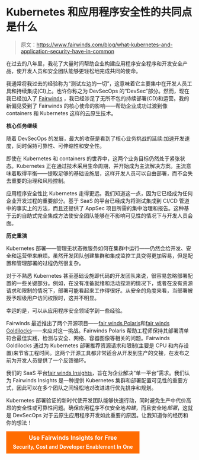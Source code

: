 # Kubernetes 和应用程序安全性的共同点是什么

> 原文：<https://www.fairwinds.com/blog/what-kubernetes-and-application-security-have-in-common>

 在过去的八年里，我花了大量时间帮助企业构建应用程序安全程序和开发安全产品，使开发人员和安全团队能够更轻松地完成共同的使命。

我通常将我过去的经验称为“测试左边的一切”，这意味着它主要集中在开发人员工具和持续集成(CI)上。也许你称之为 DevSecOps 的“DevSec”部分。然而，现在我已经加入了 [Fairwinds](/) ，我已经涉足了无所不包的持续部署(CD)和运营。我的新偏见受到了 Fairwinds 的核心使命的影响——帮助企业成功过渡到像 containers 和 Kubernetes 这样的云原生技术。

**核心任务继续**

随着 DevSecOps 的发展，最大的收获是看到了核心业务挑战的延续:加速开发速度，同时保持可靠性、可伸缩性和安全性。

即使在 Kubernetes 和 containers 的世界中，这两个业务目标仍然处于紧张状态。Kubernetes 正在通过技术采用生命周期，并开始成为主流解决方案。主流意味着取得平衡——提取足够的基础设施层，这样开发人员可以自由部署，而不会失去重要的治理和风险控制。

应用程序安全性比 Kubernetes 走得更远。我们知道这一点，因为它已经成为任何企业开发过程的重要部分。基于 SaaS 的平台已经成为将测试集成到 CI/CD 管道中的事实上的方法，而且还提供了 AppSec 项目所需的集中治理和报告。这种基于云的自助式完全集成方法使安全团队能够在不影响可见性的情况下与开发人员会面。

**历史重演**

Kubernetes 部署——管理无状态微服务如何在集群中运行——仍然会给开发、安全和运营带来麻烦。虽然开发团队创建集群和集成监控工具变得更加容易，但是配置和管理部署的过程仍然很复杂。

对于不熟悉 Kubernetes 甚至基础设施即代码的开发团队来说，很容易忽略部署配置的一些关键部分。例如，在没有准备就绪和活动探测的情况下，或者在没有资源请求和限制的情况下，部署可能看起来工作得很好。从安全的角度来看，当部署被授予超级用户访问权限时，这并不明显。

幸运的是，可以从应用程序安全领域学到一些经验。

Fairwinds 最近推出了两个开源项目——[fair winds Polaris](https://github.com/FairwindsOps/polaris)和[fair winds Goldilocks](https://github.com/FairwindsOps/goldilocks)——来应对这一挑战。Fairwinds Polaris 帮助工程师保持其部署清单符合最佳实践，检测与安全、网络、容器图像等相关的问题。Fairwinds Goldilocks 通过为 Kubernetes 部署推荐资源请求和限制(主要是 CPU 和内存设置)来节省工程时间。这两个开源工具都非常适合从开发到生产的交接，在发布之前为开发人员提供了一个反馈循环。

我们的 SaaS 平台[fair winds Insights](/insights)，旨在为企业解决“单一平台”需求。我们认为 Fairwinds Insights 是一种提供 Kubernetes 集群和部署配置可见性的重要方式，因此可以在多个团队之间轻松地对改进进行优先排序和规划。

Kubernetes 部署验证的新时代使开发团队能够快速行动，同时避免生产中代价高昂的安全性或可靠性问题。确保应用程序不仅安全地*构建*，而且安全地*部署*，这就是 DevSecOps 对于云原生应用程序开发如此重要的原因。让我知道你的经历和你的想法！

[![Use Fairwinds Insights for Free Security, Cost and Developer Enablement In One](img/7c86296320eb01b215d8e2755e9c5b9d.png)](https://cta-redirect.hubspot.com/cta/redirect/2184645/34aa4987-a1f9-438a-a145-d7d82d5c479a)
